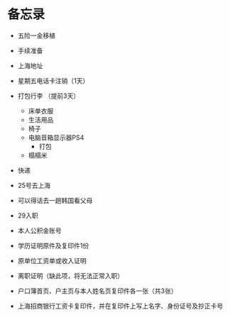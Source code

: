 #  备忘录


- 五险一金移植
- 手续准备
- 上海地址
- 星期五电话卡注销（1天）
- 打包行李 （提前3天）
  - 床单衣服
  - 生活用品
  - 椅子
  - 电脑音箱显示器PS4
    - 打包
  - 榻榻米
- 快递
- 25号去上海

- 可以得话去一趟韩国看父母

- 29入职
- 本人公积金账号
- 学历证明原件及复印件1份
- 原单位工资单或收入证明
- 离职证明（缺此项，将无法正常入职）
- 户口簿首页、户主页与本人姓名页复印件各一张（共3张）
- 上海招商银行工资卡复印件，并在复印件上写上名字、身份证号及抄正卡号
